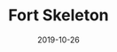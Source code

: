 ---
title: "Fort Skeleton"
date: "2019-10-26"
featuredImage: ../images/R0000598.jpeg
featuredCaption: Carpenteria, California, 26 October 2019
---